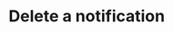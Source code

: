 # Delete a notification

<api-endpoint openapi-path="../cotalk.yaml" endpoint="/api/user/private/{user_id}/notification/{notification_id}" method="DELETE">

</api-endpoint>